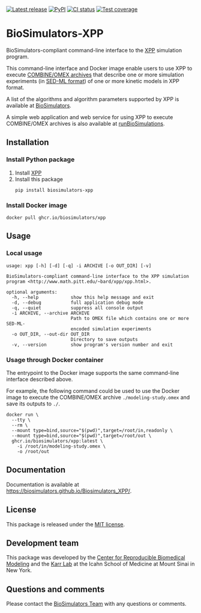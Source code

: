 [![Latest release](https://img.shields.io/github/v/tag/biosimulators/Biosimulators_XPP)](https://github.com/biosimulations/Biosimulators_XPP/releases)
[![PyPI](https://img.shields.io/pypi/v/biosimulators_xpp)](https://pypi.org/project/biosimulators_xpp/)
[![CI status](https://github.com/biosimulators/Biosimulators_XPP/workflows/Continuous%20integration/badge.svg)](https://github.com/biosimulators/Biosimulators_XPP/actions?query=workflow%3A%22Continuous+integration%22)
[![Test coverage](https://codecov.io/gh/biosimulators/Biosimulators_XPP/branch/dev/graph/badge.svg)](https://codecov.io/gh/biosimulators/Biosimulators_XPP)

# BioSimulators-XPP
BioSimulators-compliant command-line interface to the [XPP](http://www.math.pitt.edu/~bard/xpp/xpp.html) simulation program.

This command-line interface and Docker image enable users to use XPP to execute [COMBINE/OMEX archives](https://combinearchive.org/) that describe one or more simulation experiments (in [SED-ML format](https://sed-ml.org)) of one or more kinetic models in XPP format.

A list of the algorithms and algorithm parameters supported by XPP is available at [BioSimulators](https://biosimulators.org/simulators/xpp).

A simple web application and web service for using XPP to execute COMBINE/OMEX archives is also available at [runBioSimulations](https://run.biosimulations.org).

## Installation

### Install Python package
1. Install [XPP](http://www.math.pitt.edu/~bard/xpp/xpp.html)
2. Install this package
   ```
   pip install biosimulators-xpp
   ```

### Install Docker image
```
docker pull ghcr.io/biosimulators/xpp
```

## Usage

### Local usage
```
usage: xpp [-h] [-d] [-q] -i ARCHIVE [-o OUT_DIR] [-v]

BioSimulators-compliant command-line interface to the XPP simulation program <http://www.math.pitt.edu/~bard/xpp/xpp.html>.

optional arguments:
  -h, --help            show this help message and exit
  -d, --debug           full application debug mode
  -q, --quiet           suppress all console output
  -i ARCHIVE, --archive ARCHIVE
                        Path to OMEX file which contains one or more SED-ML-
                        encoded simulation experiments
  -o OUT_DIR, --out-dir OUT_DIR
                        Directory to save outputs
  -v, --version         show program's version number and exit
```

### Usage through Docker container
The entrypoint to the Docker image supports the same command-line interface described above.

For example, the following command could be used to use the Docker image to execute the COMBINE/OMEX archive `./modeling-study.omex` and save its outputs to `./`.

```
docker run \
  --tty \
  --rm \
  --mount type=bind,source="$(pwd)",target=/root/in,readonly \
  --mount type=bind,source="$(pwd)",target=/root/out \
  ghcr.io/biosimulators/xpp:latest \
    -i /root/in/modeling-study.omex \
    -o /root/out
```

## Documentation
Documentation is available at https://biosimulators.github.io/Biosimulators_XPP/.

## License
This package is released under the [MIT license](LICENSE).

## Development team
This package was developed by the [Center for Reproducible Biomedical Modeling](http://reproduciblebiomodels.org) and the [Karr Lab](https://www.karrlab.org) at the Icahn School of Medicine at Mount Sinai in New York.

## Questions and comments
Please contact the [BioSimulators Team](mailto:info@biosimulators.org) with any questions or comments.
